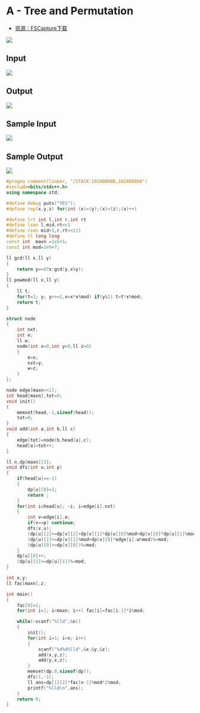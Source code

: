 # A - Tree and Permutation 
* [资源：FSCapture下载](/epic/ldP6xPtp2zdmXWDY/d6GIYytCJVL3puki.zip)

![](https://cdn.jsdelivr.net/gh/lkpo0v/d1n3/ww2.sinaimg.cn/large/005BYqpggy1g0o95g52fxj30mi06a75w.jpg)

## Input
![](https://cdn.jsdelivr.net/gh/lkpo0v/d1n3/ww2.sinaimg.cn/large/005BYqpggy1g0o96ybuvrj30mj04awf9.jpg)

## Output
![](https://cdn.jsdelivr.net/gh/lkpo0v/d1n3/ww2.sinaimg.cn/large/005BYqpggy1g0o978z441j30m501qjre.jpg)

## Sample Input
![](https://cdn.jsdelivr.net/gh/lkpo0v/d1n3/ww2.sinaimg.cn/large/005BYqpggy1g0o97r6mvvj30ma05l74j.jpg)

## Sample Output
![](https://cdn.jsdelivr.net/gh/lkpo0v/d1n3/ww2.sinaimg.cn/large/005BYqpgly1g0o980cwn0j30m402zq2x.jpg)

```cpp
#pragma comment(linker, "/STACK:102400000,102400000")
#include<bits/stdc++.h>
using namespace std;

#define debug puts("YES");
#define rep(x,y,z) for(int (x)=(y);(x)<(z);(x)++)

#define lrt int l,int r,int rt
#define lson l,mid,rt<<1
#define rson mid+1,r,rt<<1|1
#define ll long long
const int  maxn =1e5+5;
const int mod=1e9+7;

ll gcd(ll x,ll y)
{
	return y==0?x:gcd(y,x%y);
}
ll powmod(ll x,ll y)
{
	ll t;
	for(t=1; y; y>>=1,x=x*x%mod) if(y&1) t=t*x%mod;
	return t;
}

struct node
{
	int nxt;
	int e;
	ll w;
	node(int x=0,int y=0,ll z=0)
	{
		e=x;
		nxt=y;
		w=z;
	}
};

node edge[maxn<<1];
int head[maxn],tot=0;
void init()
{
	memset(head,-1,sizeof(head));
	tot=0;
}
void add(int a,int b,ll c)
{
	edge[tot]=node(b,head[a],c);
	head[a]=tot++;
}

ll n,dp[maxn][3];
void dfs(int u,int p)
{
	if(head[u]==-1)
	{
		dp[u][0]=1;
		return ;
	}
	for(int i=head[u]; ~i; i=edge[i].nxt)
	{
		int v=edge[i].e;
		if(v==p) continue;
		dfs(v,u);
		(dp[u][2]+=dp[v][2]+dp[v][1]*dp[u][0]%mod+dp[v][0]*dp[u][1]%mod+dp[u][0]*dp[v][0]%mod*edge[i].w%mod)%=mod;///又是一个线性的动态规划
		(dp[u][1]+=dp[v][1]%mod+dp[v][0]*edge[i].w%mod)%=mod;
		(dp[u][0]+=dp[v][0])%=mod;
	}
	dp[u][0]++;
	(dp[u][2]+=dp[u][1])%=mod;
}

int x,y;
ll fac[maxn],z;

int main()
{
	fac[0]=1;
	for(int i=1; i<maxn; i++) fac[i]=fac[i-1]*i%mod;

	while(~scanf("%lld",&n))
	{
		init();
		for(int i=1; i<n; i++)
		{
			scanf("%d%d%lld",&x,&y,&z);
			add(x,y,z);
			add(y,x,z);
		}
		memset(dp,0,sizeof(dp));
		dfs(1,-1);
		ll ans=dp[1][2]*fac[n-1]%mod*2%mod;
		printf("%lld\n",ans);
	}
	return 0;
}
```
